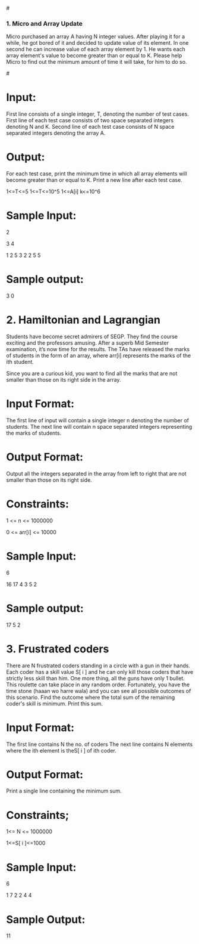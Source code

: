 <html>
  # <h3>1. Micro and Array Update</h3>
Micro purchased an array A having N integer values. After playing it for a while, he got bored of it and decided to update value of its element. In one second he can increase value of each array element by 1. He wants each array element's value to become greater than or equal to K. Please help Micro to find out the minimum amount of time it will take, for him to do so.

#<h1> Input:</h1>
First line consists of a single integer, T, denoting the number of test cases. First line of each test case consists of two space separated integers denoting N and K. Second line of each test case consists of N space separated integers denoting the array A.

# Output:
For each test case, print the minimum time in which all array elements will become greater than or equal to K. Print a new line after each test case.

1<=T<=5 1<=T<=10^5 1<=A[i] k<=10^6

# Sample Input:
2

3 4

1 2 5 3 2 2 5 5

# Sample output:
3 0

# 2. Hamiltonian and Lagrangian
Students have become secret admirers of SEGP. They find the course exciting and the professors amusing. After a superb Mid Semester examination, it’s now time for the results. The TAs have released the marks of students in the form of an array, where arr[i] represents the marks of the ith student.

Since you are a curious kid, you want to find all the marks that are not smaller than those on its right side in the array.

# Input Format:
The first line of input will contain a single integer n denoting the number of students. The next line will contain n space separated integers representing the marks of students.

# Output Format:
Output all the integers separated in the array from left to right that are not smaller than those on its right side.

# Constraints:
1 <= n <= 1000000

0 <= arr[i] <= 10000

# Sample Input:
6

16 17 4 3 5 2

# Sample output:
17 5 2

# 3. Frustrated coders
There are N frustrated coders standing in a circle with a gun in their hands. Each coder has a skill value S[ i ] and he can only kill those coders that have strictly less skill than him. One more thing, all the guns have only 1 bullet. This roulette can take place in any random order. Fortunately, you have the time stone (haaan wo harre wala) and you can see all possible outcomes of this scenario. Find the outcome where the total sum of the remaining coder's skill is minimum. Print this sum.

# Input Format:
The first line contains N the no. of coders The next line contains N elements where the ith element is theS[ i ] of ith coder.

# Output Format:
Print a single line containing the minimum sum.

# Constraints;
1<= N <= 1000000

1<=S[ i ]<=1000

# Sample Input:
6

1 7 2 2 4 4

# Sample Output:
11
